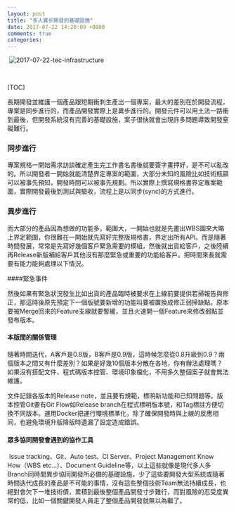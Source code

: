 ```yaml
---
layout: post
title: "多人異步開發的基礎設施"
date: 2017-07-22 14:20:09 +0800
comments: true
categories: 
---
```


​	![2017-07-22-tec-infrastructure](http://mrshih.github.io/images/2017-07-22-tec-infrastructure.jpg)

​	

[TOC]

​	長期開發並維護一個產品跟短期衝刺生產出一個專案，最大的差別在於開發流程，專案是同步進行的，而產品開發實際上是異步進行的。開發元件可以用土法一路衝到最後，但開發系統沒有完善的基礎設施，案子很快就會出現許多問題導致開發窒礙難行。

### 同步進行

​	專案規格一開始需求訪談確定產生完工作書名書後就要簽字畫押好，是不可以亂改的。所以開發者一開始就能清楚界定專案的範圍，大部分未知的風險比如技術瓶頸可以被事先預知，開發時間可以被事先規劃。所以實際上撰寫規格書界定專案範圍，實際開發最後到測試與驗收，流程上是以同步(sync)的方式進行。

### 異步進行

​	而大部分的產品因為想做的功能多，範圍大，一開始也就是先畫出WBS圖來大略上界定範圍，你很難在一開始就先寫好完整版規格書，界定出所有API。而是隨著時間發展，常常是先寫好幾個客戶緊急需要的模組，然後就出貨給客戶，之後陸續再Release新版補給客戶其他沒有那麼緊急或重要的功能給客戶。把時間來長就需要有能力能夠處理以下情況。

####緊急事件

然後如果有緊急狀況發生比如出貨的產品臨時被要求在上線前要提供若掃報告與修正，那這時後原先預定下一個版號要新增的功能叫要被置換成修正弱掃缺點。原本要被Merge回來的Feature支線就要暫緩，並且火速開一個Feature來修改弱點並發布版本。

#### 本版間的關係管理

​	隨著時間迭代，A客戶是0.8版，B客戶是0.9版，這時候怎麼從0.8升級到0.9？兩個版本之間又有什麼差別？如果是好幾10個版本分散在各地，你有辦法處理嗎？如果沒有搭配文件、程式碼版本控管、環境印象檔化，不用多久整個案子就會無法維護。

文件記錄各版本的Release note，並且要有規範，標明新功能和已知問題等。版本控管Git要有Git Flow如Release branch在程式標明版本號，和Tag標註方便切換不同版本。運用Docker把運行環境標準化，除了確保開發時與上線的反應相同，也避免環境升版降版時遺漏了設定造成錯誤。

#### 眾多協同開發會遇到的協作工具

​	Issue tracking、Git、Auto test、CI Server、Project Management Know How（WBS etc...）、Document Guideline等，以上這些就像是現代多人多Branch同時間異步協同開發所必備的基礎設施，少了這些要開發大型系統或隨著時間迭代成長的產品是不可能的事情，沒有這些整個技術Team無法持續成長，也絕對會欠下一堆技術債，累積到最後整個產品開發寸步難行，而對風險的忍受度異常的低，比如一個關鍵開發人員走了整個產品開發就無以為繼了。

